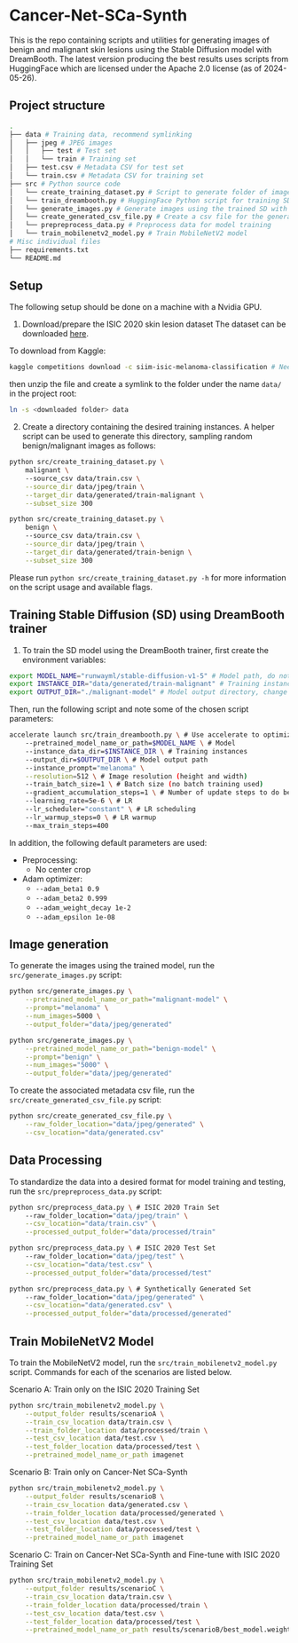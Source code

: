 # Cancer-Net-SCa-Synth

This is the repo containing scripts and utilities for generating images of benign and malignant skin lesions using the Stable Diffusion model with DreamBooth. The latest version producing the best results uses scripts from HuggingFace which are licensed under the Apache 2.0 license (as of 2024-05-26).


## Project structure
```bash
.
├── data # Training data, recommend symlinking
│   ├── jpeg # JPEG images
│   │   ├── test # Test set
│   │   └── train # Training set
│   ├── test.csv # Metadata CSV for test set
│   └── train.csv # Metadata CSV for training set
├── src # Python source code
│   └── create_training_dataset.py # Script to generate folder of images for training SD using DreamBooth trainer
│   └── train_dreambooth.py # HuggingFace Python script for training SD using DreamBooth trainer
│   └── generate_images.py # Generate images using the trained SD with DreamBooth trainer
│   └── create_generated_csv_file.py # Create a csv file for the generated images
│   └── prepreprocess_data.py # Preprocess data for model training
│   └── train_mobilenetv2_model.py # Train MobileNetV2 model
# Misc individual files
├── requirements.txt
└── README.md
```

## Setup
The following setup should be done on a machine with a Nvidia GPU.

1. Download/prepare the ISIC 2020 skin lesion dataset
The dataset can be downloaded [here](https://www.kaggle.com/c/siim-isic-melanoma-classification/data).

To download from Kaggle:
```bash
kaggle competitions download -c siim-isic-melanoma-classification # Need Kaggle CLI installed
```

then unzip the file and create a symlink to the folder under the name `data/` in the project root:
```bash
ln -s <downloaded folder> data
```

2. Create a directory containing the desired training instances. A helper script can be used to generate this directory, sampling random benign/malignant images as follows:
```bash
python src/create_training_dataset.py \
    malignant \ 
    --source_csv data/train.csv \
    --source_dir data/jpeg/train \
    --target_dir data/generated/train-malignant \
    --subset_size 300
```

```bash
python src/create_training_dataset.py \
    benign \ 
    --source_csv data/train.csv \
    --source_dir data/jpeg/train \
    --target_dir data/generated/train-benign \
    --subset_size 300
```

Please run `python src/create_training_dataset.py -h` for more information on the script usage and available flags.

## Training Stable Diffusion (SD) using DreamBooth trainer

1. To train the SD model using the DreamBooth trainer, first create the environment variables:
```bash
export MODEL_NAME="runwayml/stable-diffusion-v1-5" # Model path, do not change
export INSTANCE_DIR="data/generated/train-malignant" # Training instance directory, update with directory generated from step 2
export OUTPUT_DIR="./malignant-model" # Model output directory, change as preferred
```

Then, run the following script and note some of the chosen script parameters:
```bash
accelerate launch src/train_dreambooth.py \ # Use accelerate to optimize resource usage
    --pretrained_model_name_or_path=$MODEL_NAME \ # Model
    --instance_data_dir=$INSTANCE_DIR \ # Training instances
    --output_dir=$OUTPUT_DIR \ # Model output path
    --instance_prompt="melanoma" \
    --resolution=512 \ # Image resolution (height and width)
    --train_batch_size=1 \ # Batch size (no batch training used)
    --gradient_accumulation_steps=1 \ # Number of update steps to do before doing an update pass to the model
    --learning_rate=5e-6 \ # LR
    --lr_scheduler="constant" \ # LR scheduling
    --lr_warmup_steps=0 \ # LR warmup
    --max_train_steps=400
```

In addition, the following default parameters are used:

- Preprocessing:
  - No center crop
- Adam optimizer:
  - `--adam_beta1 0.9`
  - `--adam_beta2 0.999`
  - `--adam_weight_decay 1e-2`
  - `--adam_epsilon 1e-08`


## Image generation
To generate the images using the trained model, run the `src/generate_images.py` script:

```bash
python src/generate_images.py \
    --pretrained_model_name_or_path="malignant-model" \
    --prompt="melanoma" \
    --num_images=5000 \
    --output_folder="data/jpeg/generated"
```

```bash
python src/generate_images.py \
    --pretrained_model_name_or_path="benign-model" \
    --prompt="benign" \
    --num_images="5000" \
    --output_folder="data/jpeg/generated"
```

To create the associated metadata csv file, run the `src/create_generated_csv_file.py` script:
```bash
python src/create_generated_csv_file.py \
    --raw_folder_location="data/jpeg/generated" \
    --csv_location="data/generated.csv"
```

## Data Processing
To standardize the data into a desired format for model training and testing, run the `src/prepreprocess_data.py` script: 

```bash
python src/preprocess_data.py \ # ISIC 2020 Train Set
    --raw_folder_location="data/jpeg/train" \
    --csv_location="data/train.csv" \
    --processed_output_folder="data/processed/train"
```

```bash
python src/preprocess_data.py \ # ISIC 2020 Test Set
    --raw_folder_location="data/jpeg/test" \
    --csv_location="data/test.csv" \
    --processed_output_folder="data/processed/test"
```

```bash
python src/preprocess_data.py \ # Synthetically Generated Set
    --raw_folder_location="data/jpeg/generated" \
    --csv_location="data/generated.csv" \
    --processed_output_folder="data/processed/generated"
```


## Train MobileNetV2 Model
To train the MobileNetV2 model, run the `src/train_mobilenetv2_model.py` script. Commands for each of the scenarios are listed below.

Scenario A: Train only on the ISIC 2020 Training Set
```bash
python src/train_mobilenetv2_model.py \
    --output_folder results/scenarioA \
    --train_csv_location data/train.csv \
    --train_folder_location data/processed/train \
    --test_csv_location data/test.csv \
    --test_folder_location data/processed/test \
    --pretrained_model_name_or_path imagenet
```

Scenario B: Train only on Cancer-Net SCa-Synth
```bash
python src/train_mobilenetv2_model.py \
    --output_folder results/scenarioB \
    --train_csv_location data/generated.csv \
    --train_folder_location data/processed/generated \
    --test_csv_location data/test.csv \
    --test_folder_location data/processed/test \
    --pretrained_model_name_or_path imagenet 
```

Scenario C: Train on Cancer-Net SCa-Synth and Fine-tune with ISIC 2020 Training Set
```bash
python src/train_mobilenetv2_model.py \
    --output_folder results/scenarioC \
    --train_csv_location data/train.csv \
    --train_folder_location data/processed/train \
    --test_csv_location data/test.csv \
    --test_folder_location data/processed/test \
    --pretrained_model_name_or_path results/scenarioB/best_model.weights.h5 
```

